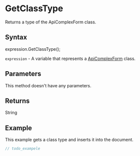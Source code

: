 # GetClassType

Returns a type of the ApiComplexForm class.

## Syntax

expression.GetClassType();

`expression` - A variable that represents a [ApiComplexForm](../ApiComplexForm.md) class.

## Parameters

This method doesn't have any parameters.

## Returns

String

## Example

This example gets a class type and inserts it into the document.

```javascript
// todo_exampele
```